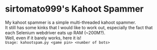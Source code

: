 # sirtomato999's Kahoot Spammer
My kahoot spammer is a simple multi-threaded kahoot spammer.   
It still has some kinks that I would like to work out, especially the fact that each Selenium webdriver eats up RAM (~200M?).   
Well, even if it barely works, here it is!    
`Usage: kahootspam.py <game pin> <number of bots>`
